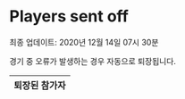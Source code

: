 # Players sent off
최종 업데이트: 2020년 12월 14일 07시 30분


경기 중 오류가 발생하는 경우 자동으로 퇴장됩니다.


| 퇴장된 참가자 |
|:---:|